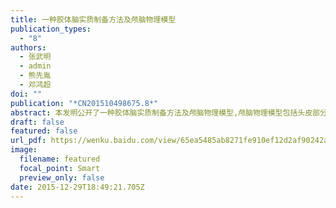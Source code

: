 ```yaml
---
title: 一种胶体脑实质制备方法及颅脑物理模型
publication_types:
  - "8"
authors:
  - 张武明
  - admin
  - 熊先胤
  - 邓鸿超
doi: ""
publication: "*CN201510498675.8*"
abstract: 本发明公开了一种胶体脑实质制备方法及颅脑物理模型,颅脑物理模型包括头皮部分,头骨部分,胶体脑实质,功率控制模块,数据采集模块和模拟血液循环模块,头皮部分贴合在头骨部分外表,胶体脑实质浇筑在头骨部分内部,胶体脑实质中布设有发热镍丝,若干个温度传感器和若干条毛细铜管,发热镍丝与功率控制模块电连接,温度传感器与数据采集模块电连接,毛细铜管交汇于两根粗铜管,粗铜管穿过枕骨大孔连接到模拟血液循环系统.模拟血液循环系统将与血液温度相同的液体循环输入到毛细铜管中.发热镍丝在功率控制模块下发热;温度传感器检测大脑各个部位温度并发送到数据采集模块.本方案适用于颅脑中温度变化的研究和实验.
draft: false
featured: false
url_pdf: https://wenku.baidu.com/view/65ea5485ab8271fe910ef12d2af90242a995ab9f?fr=xueshu
image:
  filename: featured
  focal_point: Smart
  preview_only: false
date: 2015-12-29T18:49:21.705Z
---
```

